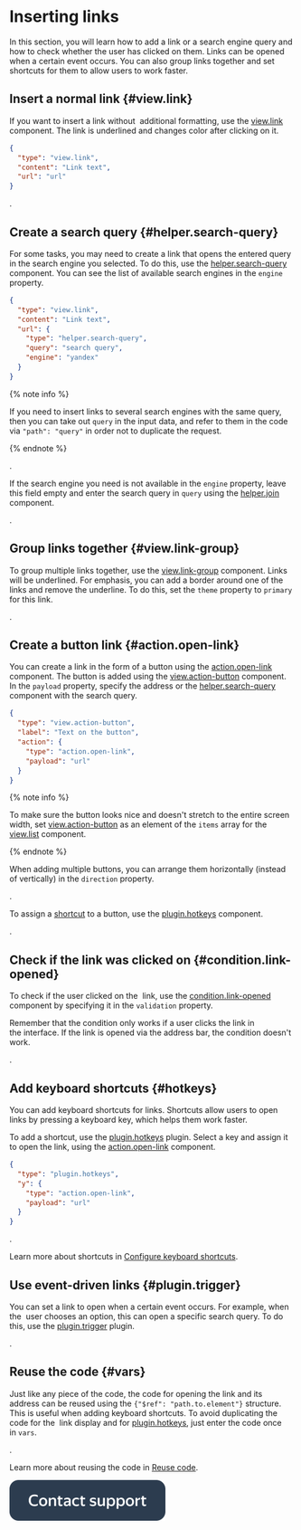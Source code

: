 # Inserting links

In this section, you will learn how to add a link or a search engine query and how to check whether the user has clicked on them. Links can be opened when a certain event occurs. You can also group links together and set shortcuts for them to allow users to work faster.


## Insert a normal link {#view.link}

If you want to insert a link without  additional formatting, use the [view.link](../reference/view.link.md) component. The link is underlined and changes color after clicking on it.

```json
{
  "type": "view.link",
  "content": "Link text",
  "url": "url"
}
```

.


## Create a search query {#helper.search-query}

For some tasks, you may need to create a link that opens the entered query in the search engine you selected. To do this, use the [helper.search-query](../reference/helper.search-query.md) component. You can see the list of available search engines in the `engine` property.

```json
{
  "type": "view.link",
  "content": "Link text",
  "url": {
    "type": "helper.search-query",
    "query": "search query",
    "engine": "yandex"
  }
}
```

{% note info %}

If you need to insert links to several search engines with the same query, then you can take out `query` in the input data, and refer to them in the code via `"path": "query"` in order not to duplicate the request.

{% endnote %}


.

If the search engine you need is not available in the `engine` property, leave this field empty and enter the search query in `query` using the [helper.join](../reference/helper.join.md) component.

.


## Group links together {#view.link-group}

To group multiple links together, use the [view.link-group](../reference/view.link-group.md) component. Links will be underlined. For emphasis, you can add a border around one of the links and remove the underline. To do this, set the `theme` property to `primary` for this link.

.


## Create a button link {#action.open-link}

You can create a link in the form of a button using the [action.open-link](../reference/action.open-link.md) component. The button is added using the [view.action-button](../reference/view.action-button.md) component. In the `payload` property, specify the address or the [helper.search-query](../reference/helper.search-query.md) component with the search query.

```json
{
  "type": "view.action-button",
  "label": "Text on the button",
  "action": {
    "type": "action.open-link",
    "payload": "url"
  }
}
```

{% note info %}

To make sure the button looks nice and doesn't stretch to the entire screen width, set [view.action-button](../reference/view.action-button.md) as an element of the `items` array for the [view.list](../reference/view.list.md) component.

{% endnote %}


When adding multiple buttons, you can arrange them horizontally (instead of vertically) in the `direction` property.

.

To assign a [shortcut](../best-practices/hotkeys.md) to a button, use the [plugin.hotkeys](../reference/plugin.hotkeys.md) component.

.


## Check if the link was clicked on {#condition.link-opened}

To check if the user clicked on the  link, use the [condition.link-opened](../reference/condition.link-opened.md) component by specifying it in the `validation` property.

Remember that the condition only works if a user clicks the link in the interface. If the link is opened via the address bar, the condition doesn't work.

.


## Add keyboard shortcuts {#hotkeys}

You can add keyboard shortcuts for links. Shortcuts allow users to open links by pressing a keyboard key, which helps them work faster.

To add a shortcut, use the [plugin.hotkeys](../reference/plugin.hotkeys.md) plugin. Select a key and assign it to open the link, using the [action.open-link](../reference/action.open-link.md) component.

```json
{
  "type": "plugin.hotkeys",
  "y": {
    "type": "action.open-link",
    "payload": "url"
  }
}
```

.

Learn more about shortcuts in [Configure keyboard shortcuts](../best-practices/hotkeys.md).


## Use event-driven links {#plugin.trigger}

You can set a link to open when a certain event occurs. For example, when the  user chooses an option, this can open a specific search query. To do this, use the [plugin.trigger](../reference/plugin.trigger.md) plugin.

.


## Reuse the code {#vars}

Just like any piece of the code, the code for opening the link and its address can be reused using the `{"$ref": "path.to.element"}` structure. This is useful when adding keyboard shortcuts. To avoid duplicating the code for the  link display and for [plugin.hotkeys](../reference/plugin.hotkeys.md), just enter the code once in `vars`.

.

Learn more about reusing the code in [Reuse code](../best-practices/reuse.md).


[![](../_images/buttons/contact-support.svg)](../concepts/support.md)
